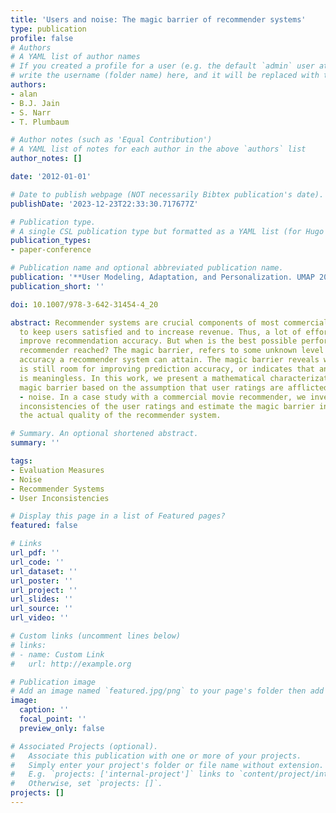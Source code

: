 ```yaml
---
title: 'Users and noise: The magic barrier of recommender systems'
type: publication 
profile: false
# Authors
# A YAML list of author names
# If you created a profile for a user (e.g. the default `admin` user at `content/authors/admin/`), 
# write the username (folder name) here, and it will be replaced with their full name and linked to their profile.
authors:
- alan
- B.J. Jain
- S. Narr
- T. Plumbaum

# Author notes (such as 'Equal Contribution')
# A YAML list of notes for each author in the above `authors` list
author_notes: []

date: '2012-01-01'

# Date to publish webpage (NOT necessarily Bibtex publication's date).
publishDate: '2023-12-23T22:33:30.717677Z'

# Publication type.
# A single CSL publication type but formatted as a YAML list (for Hugo requirements).
publication_types:
- paper-conference

# Publication name and optional abbreviated publication name.
publication: '**User Modeling, Adaptation, and Personalization. UMAP 2012**'
publication_short: ''

doi: 10.1007/978-3-642-31454-4_20

abstract: Recommender systems are crucial components of most commercial web sites
  to keep users satisfied and to increase revenue. Thus, a lot of effort is made to
  improve recommendation accuracy. But when is the best possible performance of the
  recommender reached? The magic barrier, refers to some unknown level of prediction
  accuracy a recommender system can attain. The magic barrier reveals whether there
  is still room for improving prediction accuracy, or indicates that any further improvement
  is meaningless. In this work, we present a mathematical characterization of the
  magic barrier based on the assumption that user ratings are afflicted with inconsistencies
  - noise. In a case study with a commercial movie recommender, we investigate the
  inconsistencies of the user ratings and estimate the magic barrier in order to assess
  the actual quality of the recommender system.

# Summary. An optional shortened abstract.
summary: ''

tags:
- Evaluation Measures
- Noise
- Recommender Systems
- User Inconsistencies

# Display this page in a list of Featured pages?
featured: false

# Links
url_pdf: ''
url_code: ''
url_dataset: ''
url_poster: ''
url_project: ''
url_slides: ''
url_source: ''
url_video: ''

# Custom links (uncomment lines below)
# links:
# - name: Custom Link
#   url: http://example.org

# Publication image
# Add an image named `featured.jpg/png` to your page's folder then add a caption below.
image:
  caption: ''
  focal_point: ''
  preview_only: false

# Associated Projects (optional).
#   Associate this publication with one or more of your projects.
#   Simply enter your project's folder or file name without extension.
#   E.g. `projects: ['internal-project']` links to `content/project/internal-project/index.md`.
#   Otherwise, set `projects: []`.
projects: []
---
```



